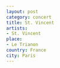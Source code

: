 ```yaml
---
layout: post
category: concert
title: St. Vincent
artists: 
- St. Vincent
place: 
- Le Trianon
country: France
city: Paris
---
```


